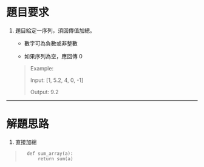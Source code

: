# 題目要求

1. 題目給定一序列，須回傳值加總。
   
   * 數字可為負數或非整數
   
   * 如果序列為空，應回傳 0 

    >   Example:
    >
    >   Input: [1, 5.2, 4, 0, -1]
    >
    >   Output: 9.2
    >

-----------------

# 解題思路

1. 直接加總

>       def sum_array(a):
>           return sum(a)

